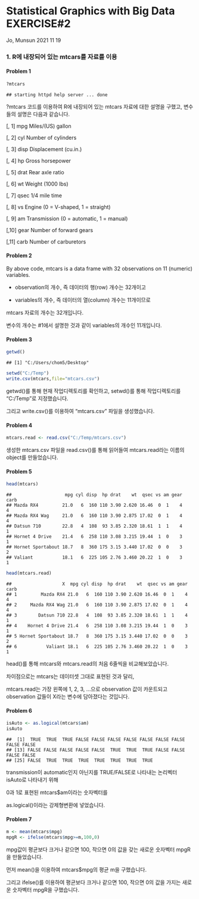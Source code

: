 Statistical Graphics with Big Data EXERCISE\#2
================
Jo, Munsun
2021 11 19

### 1\. R에 내장되어 있는 mtcars를 자료를 이용

#### Problem 1

``` r
?mtcars
```

    ## starting httpd help server ... done

?mtcars 코드를 이용하여 R에 내장되어 있는 mtcars 자료에 대한 설명을 구했고, 변수들의 설명은 다음과 같습니다.

\[, 1\] mpg Miles/(US) gallon

\[, 2\] cyl Number of cylinders

\[, 3\] disp Displacement (cu.in.)

\[, 4\] hp Gross horsepower

\[, 5\] drat Rear axle ratio

\[, 6\] wt Weight (1000 lbs)

\[, 7\] qsec 1/4 mile time

\[, 8\] vs Engine (0 = V-shaped, 1 = straight)

\[, 9\] am Transmission (0 = automatic, 1 = manual)

\[,10\] gear Number of forward gears

\[,11\] carb Number of carburetors

#### Problem 2

By above code, mtcars is a data frame with 32 observations on 11
(numeric) variables.

  - observation의 개수, 즉 데이터의 행(row) 개수는 32개이고

  - variables의 개수, 즉 데이터의 열(column) 개수는 11개이므로

mtcars 자료의 개수는 32개입니다.

변수의 개수는 \#1에서 설명한 것과 같이 variables의 개수인 11개입니다.

#### Problem 3

``` r
getwd()
```

    ## [1] "C:/Users/chom5/Desktop"

``` r
setwd("C:/Temp")
write.csv(mtcars,file="mtcars.csv")
```

getwd()를 통해 현재 작업디렉토리를 확인하고, setwd()를 통해 작업디렉토리를 “C:/Temp”로 지정했습니다.

그리고 write.csv()를 이용하여 “mtcars.csv” 파일을 생성했습니다.

#### Problem 4

``` r
mtcars.read <- read.csv("C:/Temp/mtcars.csv")
```

생성한 mtcars.csv 파일을 read.csv()를 통해 읽어들여 mtcars.read라는 이름의 object를 만들었습니다.

#### Problem 5

``` r
head(mtcars)
```

    ##                    mpg cyl disp  hp drat    wt  qsec vs am gear carb
    ## Mazda RX4         21.0   6  160 110 3.90 2.620 16.46  0  1    4    4
    ## Mazda RX4 Wag     21.0   6  160 110 3.90 2.875 17.02  0  1    4    4
    ## Datsun 710        22.8   4  108  93 3.85 2.320 18.61  1  1    4    1
    ## Hornet 4 Drive    21.4   6  258 110 3.08 3.215 19.44  1  0    3    1
    ## Hornet Sportabout 18.7   8  360 175 3.15 3.440 17.02  0  0    3    2
    ## Valiant           18.1   6  225 105 2.76 3.460 20.22  1  0    3    1

``` r
head(mtcars.read)
```

    ##                   X  mpg cyl disp  hp drat    wt  qsec vs am gear carb
    ## 1         Mazda RX4 21.0   6  160 110 3.90 2.620 16.46  0  1    4    4
    ## 2     Mazda RX4 Wag 21.0   6  160 110 3.90 2.875 17.02  0  1    4    4
    ## 3        Datsun 710 22.8   4  108  93 3.85 2.320 18.61  1  1    4    1
    ## 4    Hornet 4 Drive 21.4   6  258 110 3.08 3.215 19.44  1  0    3    1
    ## 5 Hornet Sportabout 18.7   8  360 175 3.15 3.440 17.02  0  0    3    2
    ## 6           Valiant 18.1   6  225 105 2.76 3.460 20.22  1  0    3    1

head()를 통해 mtcars와 mtcars.read의 처음 6줄씩을 비교해보았습니다.

차이점으로는 mtcars는 데이터셋 그대로 표현된 것과 달리,

mtcars.read는 가장 왼쪽에 1, 2, 3, …으로 observation 값이 카운트되고 observation 값들이
X라는 변수에 담아졌다는 것입니다.

#### Problem 6

``` r
isAuto <- as.logical(mtcars$am)
isAuto
```

    ##  [1]  TRUE  TRUE  TRUE FALSE FALSE FALSE FALSE FALSE FALSE FALSE FALSE FALSE
    ## [13] FALSE FALSE FALSE FALSE FALSE  TRUE  TRUE  TRUE FALSE FALSE FALSE FALSE
    ## [25] FALSE  TRUE  TRUE  TRUE  TRUE  TRUE  TRUE  TRUE

transmission이 automatic인지 아닌지를 TRUE/FALSE로 나타내는 논리벡터 isAuto로 나타내기 위해

0과 1로 표현된 mtcars$am이라는 숫자벡터를

as.logical()이라는 강제형변환에 넣었습니다.

#### Problem 7

``` r
m <- mean(mtcars$mpg)
mpgR <- ifelse(mtcars$mpg>=m,100,0)
```

mpg값이 평균보다 크거나 같으면 100, 작으면 0의 값을 갖는 새로운 숫자벡터 mpgR을 만들었습니다.

먼저 mean()을 이용하여 mtcars$mpg의 평균 m을 구했습니다.

그리고 ifelse()를 이용하여 평균보다 크거나 같으면 100, 작으면 0의 값을 가지는 새로운 숫자벡터 mpgR을 구했습니다.
